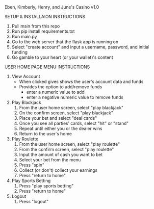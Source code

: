 Eben, Kimberly, Henry, and June's Casino v1.0

SETUP & INSTALLAION INSTRUCTIONS
1. Pull main from this repo
2. Run pip install requirements.txt
3. Run main.py
4. Go to the web server that the flask app is running on
5. Select "create account" and input a username, password, and initial funding
6. Go gamble to your heart (or your wallet)'s content

USER HOME PAGE MENU INSTRUCTIONS
1. View Account
   - When clicked gives shows the user's account data and funds
   - Provides the option to add/remove funds
     - enter a numeric value to add
     - enter a negative numeric value to remove funds
2. Play Blackjack
   1. From the user home screen, select "play blackjack"
   2. On the confirm screen, select "play blackjack"
   3. Place your bet and select "deal cards"
   4. Once you see all parties' cards, select "hit" or "stand"
   5. Repeat until either you or the dealer wins
   6. Return to the user's home
3. Play Roulette
   1. From the user home screen, select "play roulette"
   2. From the confirm screen, select "play roulette"
   3. Input the amount of cash you want to bet
   4. Select your bet from the menu
   5. Press "spin"
   6. Collect (or don't) collect your earnings
   7. Press "return to home"
4. Play Sports Betting
   1. Press "play sports betting"
   2. Press "return to home"
5. Logout
   1. Press "logout"
   
